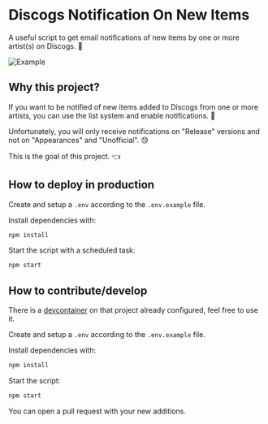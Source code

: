 # Discogs Notification On New Items

A useful script to get email notifications of new items by one or more artist(s) on Discogs. 📨

![Example](https://user-images.githubusercontent.com/24525092/220758145-696920f6-e336-43a9-b579-d250fd519edd.png)

## Why this project?

If you want to be notified of new items added to Discogs from one or more artists, you can use the list system and enable notifications. 🤔

Unfortunately, you will only receive notifications on "Release" versions and not on "Appearances" and "Unofficial". 😓

This is the goal of this project. 👈

## How to deploy in production

Create and setup a `.env` according to the `.env.example` file.

Install dependencies with:

```sh
npm install
```

Start the script with a scheduled task:

```sh
npm start
```

## How to contribute/develop

There is a [devcontainer](https://code.visualstudio.com/docs/devcontainers/containers) on that project already configured, feel free to use it.

Create and setup a `.env` according to the `.env.example` file.

Install dependencies with:

```sh
npm install
```

Start the script:

```sh
npm start
```

You can open a pull request with your new additions.
